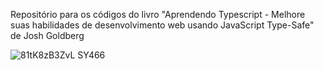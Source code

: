 Repositório para os códigos do livro "Aprendendo Typescript - Melhore suas habilidades de desenvolvimento web usando JavaScript Type-Safe" de Josh Goldberg

![81tK8zB3ZvL _SY466_](https://github.com/user-attachments/assets/38376309-0741-41a0-84c5-0343a4895868)
